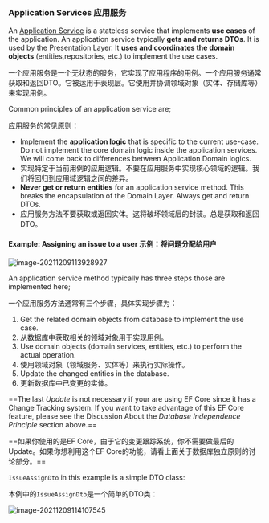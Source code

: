 ### Application Services 应用服务

An [Application Service](https://docs.abp.io/en/abp/latest/Application-Services) is a stateless service that implements **use cases** of the application. An application service typically **gets and returns DTOs**. It is used by the Presentation Layer. It **uses and coordinates the domain objects** (entities,repositories, etc.) to implement the use cases.

一个应用服务是一个无状态的服务，它实现了应用程序的用例。一个应用服务通常获取和返回DTO。它被运用于表现层。它使用并协调领域对象（实体、存储库等）来实现用例。

Common principles of an application service are;

应用服务的常见原则：

- Implement the **application logic** that is specific to the current use-case. Do not implement the core domain logic inside the application services. We will come back to differences between Application Domain logics.
- 实现特定于当前用例的应用逻辑。不要在应用服务中实现核心领域的逻辑。我们将回归到应用域逻辑之间的差异。
- **Never get or return entities** for an application service method. This breaks the encapsulation of the Domain Layer. Always get and return DTOs.
- 应用服务方法不要获取或返回实体。这将破坏领域层的封装。总是获取和返回DTO。

#### Example: Assigning an issue to a user 示例：将问题分配给用户

![image-20211209113928927](C:\Users\Administrator\AppData\Roaming\Typora\typora-user-images\image-20211209113928927.png)

An application service method typically has three steps those are implemented here;

一个应用服务方法通常有三个步骤，具体实现步骤为：

1. Get the related domain objects from database to implement the use case.
2. 从数据库中获取相关的领域对象用于实现用例。
3. Use domain objects (domain services, entities, etc.) to perform the actual operation.
4. 使用领域对象（领域服务、实体等）来执行实际操作。
5. Update the changed entities in the database.
6. 更新数据库中已变更的实体。

==The last *Update* is not necessary if your are using EF Core since it has a Change Tracking system. If you want to take advantage of this EF Core feature, please see the Discussion About the *Database Independence Principle* section above.==

==如果你使用的是EF Core，由于它的变更跟踪系统，你不需要做最后的Update。如果你想利用这个EF Core的功能，请看上面关于数据库独立原则的讨论部分。==

`IssueAssignDto` in this example is a simple DTO class:

本例中的`IssueAssignDto`是一个简单的DTO类：

![image-20211209114107545](C:\Users\Administrator\AppData\Roaming\Typora\typora-user-images\image-20211209114107545.png)

